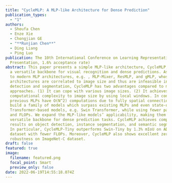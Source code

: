 ```yaml
---
title: "CycleMLP: A MLP-like Architecture for Dense Prediction"
publication_types:
  - "1"
authors:
  - Shoufa Chen
  - Enze Xie
  - Chongjian GE
  - "**Runjian Chen**"
  - Ding Liang
  - Ping Luo
publication: The 10th International Conference on Learning Representations (Oral
  Presentation, 1.6% acceptance rate)
abstract: This paper presents a simple MLP-like architecture, CycleMLP, which is
  a versatile backbone for visual recognition and dense predictions. As compared
  to modern MLP architectures, e.g. , MLP-Mixer, ResMLP, and gMLP, whose
  architectures are correlated to image size and thus are infeasible in object
  detection and segmentation, CycleMLP has two advantages compared to modern
  approaches. (1) It can cope with various image sizes. (2) It achieves linear
  computational complexity to image size by using local windows. In contrast,
  previous MLPs have O(N^2) computations due to fully spatial connections. We
  build a family of models which surpass existing MLPs and even state-of-the-art
  Transformer-based models, e.g. Swin Transformer, while using fewer parameters
  and FLOPs. We expand the MLP-like models’ applicability, making them a
  versatile backbone for dense prediction tasks. CycleMLP achieves competitive
  results on object detection, instance segmentation, and semantic segmentation.
  In particular, CycleMLP-Tiny outperforms Swin-Tiny by 1.3% mIoU on ADE20K
  dataset with fewer FLOPs. Moreover, CycleMLP also shows excellent zero-shot
  robustness on ImageNet-C dataset.
draft: false
featured: true
image:
  filename: featured.png
  focal_point: Smart
  preview_only: false
date: 2022-06-19T14:55:18.074Z
---
```

